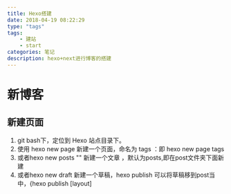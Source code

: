 ```yaml
---
title: Hexo搭建
date: 2018-04-19 08:22:29
type: "tags"
tags: 
	- 建站
	- start
categories: 笔记
description: hexo+next进行博客的搭建
---
```


# 新博客 #

## 新建页面 ##

1. git bash下，定位到 Hexo 站点目录下。
2. 使用 hexo new page 新建一个页面，命名为 tags ：即 hexo new page tags
3. 或者hexo new posts "" 新建一个文章 ，默认为posts,即在post文件夹下面新建
4. 或者hexo new draft 新建一个草稿，hexo publish 可以将草稿移到post当中，{hexo publish [layout] <title>}
5. 在source/_posts/路径下即可见

文章的头部：

	title: postName #文章页面上的显示名称，一般是中文
	date: 2013-12-02 15:30:16 #文章生成时间，一般不改，当然也可以任意修改
	updated: 2017-09-05 20:18:54 #手动添加更新时间
	type: "tags" #类型设置为 tags ，主题将自动为这个页面显示标签云
	categories: 默认分类 #分类
	tags:        #文章标签，可空，多标签请用格式，注意:后面有个空格
		- tag1
		- tag2
		- tag3 
	description: 附加一段文章摘要，字数最好在140字以内，会出现在meta的description里面
	comments: false #如果集成了评论，则关闭评论

### 使文章显示部分内容 ###

### 部署 ### 

- hexo generate 简写hexo g 生成静态页面
- hexo clean 清除缓存文件 (db.json) 和已生成的静态文件 (public)。
- hexo deploy 简写hexo d 将内容部署到网站
- hexo publish 发布内容，实际上是将内容从drafts（草稿）文件夹移到posts（文章）文件夹。
- hexo server 简写hexo s 启动服务器，默认情况下，访问网站为http://localhost:4000/
- 步骤： n c s g d

## 内容标签 ##

### Bootstrap Callout ###

- 这些样式出现在[http://getbootstrap.com/](http://getbootstrap.com/ " Bootstrap 的官方文档") 中。

#### 使用方式 ####

- {% note class_name %} Content (md partial supported) {% endnote %}
- class_name 可以是以下列表中的一个值：
- default
- primary
- success
- info
- warning
- danger

### 文本居中的引用 ###

- 此标签将生成一个带上下分割线的引用，同时引用内文本将自动居中。 
- 文本居中时，多行文本若长度不等，视觉上会显得不对称，因此建议在引用单行文本的场景下使用。 
- 例如作为文章开篇引用 或者 结束语之前的总结引用。

#### 使用方式 ####

- HTML方式：使用这种方式时，给 img 添加属性 class="blockquote-center" 即可。
- 标签方式：使用 centerquote 或者 简写 cq。
	
	<!-- HTML方式: 直接在 Markdown 文件中编写 HTML 来调用 -->
	<!-- 其中 class="blockquote-center" 是必须的 -->
	<blockquote class="blockquote-center">blah blah blah</blockquote>
	
	<!-- 标签 方式，要求版本在0.4.5或以上 -->
	{% centerquote %}blah blah blah{% endcenterquote %}
	
	<!-- 标签别名 -->
	{% cq %} blah blah blah {% endcq %}

### 突破容器宽度限制的图片 ###

- 当使用此标签引用图片时，图片将自动扩大 26%，并突破文章容器的宽度。 
- 此标签使用于需要突出显示的图片, 图片的扩大与容器的偏差从视觉上提升图片的吸引力。

#### 使用方式 ####

- HTML方式：使用这种方式时，为 img 添加属性 class="full-image"即可。
- 标签方式：使用 fullimage 或者 简写 fi， 并传递图片地址、 alt 和 title 属性即可。 属性之间以逗号分隔。

	<!-- HTML方式: 直接在 Markdown 文件中编写 HTML 来调用 -->
	<!-- 其中 class="full-image" 是必须的 -->
	<img src="/image-url" class="full-image" />
	
	<!-- 标签 方式，要求版本在0.4.5或以上 -->
	{% fullimage /image-url, alt, title %}
	
	<!-- 别名 -->
	{% fi /image-url, alt, title %}

# 插件 #

## Hexo-admin ##

Hexo-admin插件允许我们直接在本地页面上修改文章内容。
- 下载
	npm i hexo-admin --save
- 查看，登录http://localhost:4000/admin即可看到我们所有的文章内容，并且在可视化界面中操作文章内容

# 参考
1. [为你的Hexo加上评论系统-Valine](https://blog.csdn.net/blue_zy/article/details/79071414)




